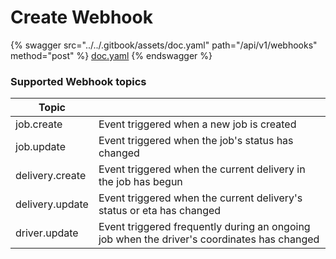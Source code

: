 # Create Webhook

{% swagger src="../../.gitbook/assets/doc.yaml" path="/api/v1/webhooks" method="post" %}
[doc.yaml](../../.gitbook/assets/doc.yaml)
{% endswagger %}

### Supported Webhook topics

| Topic           |                                                                                            |
| --------------- | ------------------------------------------------------------------------------------------ |
| job.create      | Event triggered when a new job is created                                                  |
| job.update      | Event triggered when the job's status has changed                                          |
| delivery.create | Event triggered when the current delivery in the job has begun                             |
| delivery.update | Event triggered when the current delivery's status or eta has changed                      |
| driver.update   | Event triggered frequently during an ongoing job when the driver's coordinates has changed |

